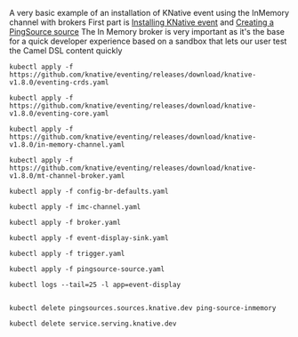 A very basic example of an installation of KNative event using the InMemory channel with brokers
First part is [Installing KNative event](https://knative.dev/docs/install/yaml-install/eventing/install-eventing-with-yaml) and [Creating a PingSource source](https://knative.dev/docs/eventing/sources/ping-source)
The In Memory broker is very important as it's the base for a quick developer experience based on a sandbox
that lets our user test the Camel DSL content quickly

```
kubectl apply -f https://github.com/knative/eventing/releases/download/knative-v1.8.0/eventing-crds.yaml

kubectl apply -f https://github.com/knative/eventing/releases/download/knative-v1.8.0/eventing-core.yaml

kubectl apply -f https://github.com/knative/eventing/releases/download/knative-v1.8.0/in-memory-channel.yaml

kubectl apply -f https://github.com/knative/eventing/releases/download/knative-v1.8.0/mt-channel-broker.yaml

kubectl apply -f config-br-defaults.yaml

kubectl apply -f imc-channel.yaml

kubectl apply -f broker.yaml

kubectl apply -f event-display-sink.yaml

kubectl apply -f trigger.yaml

kubectl apply -f pingsource-source.yaml

kubectl logs --tail=25 -l app=event-display


kubectl delete pingsources.sources.knative.dev ping-source-inmemory 

kubectl delete service.serving.knative.dev
```

